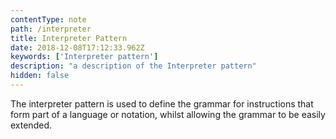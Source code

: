 ```yaml
---
contentType: note
path: /interpreter
title: Interpreter Pattern
date: 2018-12-08T17:12:33.962Z
keywords: ['Interpreter pattern']
description: "a description of the Interpreter pattern"
hidden: false
---
```

The interpreter pattern is used to define the grammar for instructions that form part of a language or notation, whilst allowing the grammar to be easily extended.
